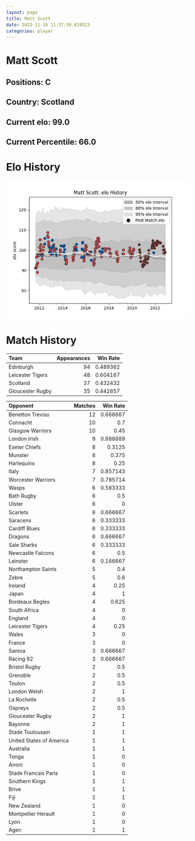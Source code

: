 ```yaml
---  
layout: page  
title: Matt Scott  
date: 2022-11-16 11:37:59.819523  
categories: player  
---
```

# Matt Scott

## Positions: C

## Country: Scotland

## Current elo: 99.0

## Current Percentile: 66.0

# Elo History


![elo history](history_MattScott.png)
# Match History


| Team             |   Appearances |   Win Rate |
|:-----------------|--------------:|-----------:|
| Edinburgh        |            94 |   0.489362 |
| Leicester Tigers |            48 |   0.604167 |
| Scotland         |            37 |   0.432432 |
| Gloucester Rugby |            35 |   0.442857 |

| Opponent                 |   Matches |   Win Rate |
|:-------------------------|----------:|-----------:|
| Benetton Treviso         |        12 |   0.666667 |
| Connacht                 |        10 |   0.7      |
| Glasgow Warriors         |        10 |   0.45     |
| London Irish             |         9 |   0.888889 |
| Exeter Chiefs            |         8 |   0.3125   |
| Munster                  |         8 |   0.375    |
| Harlequins               |         8 |   0.25     |
| Italy                    |         7 |   0.857143 |
| Worcester Warriors       |         7 |   0.785714 |
| Wasps                    |         6 |   0.583333 |
| Bath Rugby               |         6 |   0.5      |
| Ulster                   |         6 |   0        |
| Scarlets                 |         6 |   0.666667 |
| Saracens                 |         6 |   0.333333 |
| Cardiff Blues            |         6 |   0.333333 |
| Dragons                  |         6 |   0.666667 |
| Sale Sharks              |         6 |   0.333333 |
| Newcastle Falcons        |         6 |   0.5      |
| Leinster                 |         6 |   0.166667 |
| Northampton Saints       |         5 |   0.4      |
| Zebre                    |         5 |   0.6      |
| Ireland                  |         4 |   0.25     |
| Japan                    |         4 |   1        |
| Bordeaux Begles          |         4 |   0.625    |
| South Africa             |         4 |   0        |
| England                  |         4 |   0        |
| Leicester Tigers         |         4 |   0.25     |
| Wales                    |         3 |   0        |
| France                   |         3 |   0        |
| Samoa                    |         3 |   0.666667 |
| Racing 92                |         3 |   0.666667 |
| Bristol Rugby            |         2 |   0.5      |
| Grenoble                 |         2 |   0.5      |
| Toulon                   |         2 |   0.5      |
| London Welsh             |         2 |   1        |
| La Rochelle              |         2 |   0.5      |
| Ospreys                  |         2 |   0.5      |
| Gloucester Rugby         |         2 |   1        |
| Bayonne                  |         2 |   1        |
| Stade Toulousain         |         1 |   1        |
| United States of America |         1 |   1        |
| Australia                |         1 |   1        |
| Tonga                    |         1 |   0        |
| Aironi                   |         1 |   0        |
| Stade Francais Paris     |         1 |   0        |
| Southern Kings           |         1 |   1        |
| Brive                    |         1 |   1        |
| Fiji                     |         1 |   1        |
| New Zealand              |         1 |   0        |
| Montpellier Herault      |         1 |   0        |
| Lyon                     |         1 |   0        |
| Agen                     |         1 |   1        |